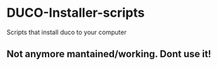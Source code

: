 # DUCO-Installer-scripts
Scripts that install duco to your computer
## Not anymore mantained/working. Dont use it!
